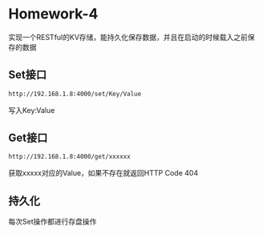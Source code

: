 # Homework-4

实现一个RESTful的KV存储，能持久化保存数据，并且在启动的时候载入之前保存的数据

## Set接口

```bash
http://192.168.1.8:4000/set/Key/Value
```
写入Key:Value

## Get接口
```bash
http://192.168.1.8:4000/get/xxxxxx
```
获取xxxxx对应的Value，如果不存在就返回HTTP Code 404

## 持久化
每次Set操作都进行存盘操作

